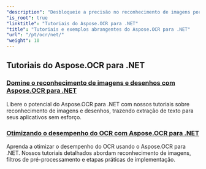 ```yaml
---
"description": "Desbloqueie a precisão no reconhecimento de imagens por OCR com o Aspose.OCR para .NET. Explore tutoriais sobre cálculo de ângulo de inclinação, reconhecimento de texto, configuração de OCR e otimização."
"is_root": true
"linktitle": "Tutoriais do Aspose.OCR para .NET"
"title": "Tutoriais e exemplos abrangentes do Aspose.OCR para .NET"
"url": "/pt/ocr/net/"
"weight": 10
---
```


## Tutoriais do Aspose.OCR para .NET
### [Domine o reconhecimento de imagens e desenhos com Aspose.OCR para .NET](./master-image-and-drawing-recognition/)
Libere o potencial do Aspose.OCR para .NET com nossos tutoriais sobre reconhecimento de imagens e desenhos, trazendo extração de texto para seus aplicativos sem esforço.
### [Otimizando o desempenho do OCR com Aspose.OCR para .NET](./optimization-ocr/)
Aprenda a otimizar o desempenho do OCR usando o Aspose.OCR para .NET. Nossos tutoriais detalhados abordam reconhecimento de imagens, filtros de pré-processamento e etapas práticas de implementação.